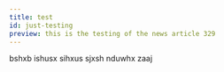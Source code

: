 ```yaml
---
title: test
id: just-testing
preview: this is the testing of the news article 329
---
```

b﻿shxb ishusx sihxus sjxsh nduwhx zaaj